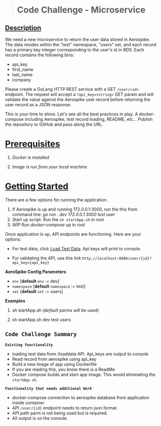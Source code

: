 ># Code Challenge - Microservice

## [Description](#description)
We need a new microservice to return the user data stored in Aerospike. The data resides within the "test" namespace, "users" set, and each record has a primary key integer corresponding to the user's id in RDS. Each record contains the following bins:
* api_key    
* first_name
* last_name
* company

Please create a GoLang HTTP REST service with a GET `/user/<id>` endpoint. The request will accept a `?api_key=<string>` GET param and will validate the value against the Aerospike user record before returning the user record as a JSON response.

This is your time to shine. Let's see all the best practices in play. A docker-compose including Aerospike, test record loading, README, etc... Publish the repository to GitHub and pass along the URL.
# [Prerequisites](#prerequisites)

 1.  _Docker is installed_

 2.  _Image is run from your local machine_

# [Getting Started](#getting-started)

There are a few options for running the application.
1. If Aerospike is up and running 172.0.0.1:3000, run the this from command line: *go run . dev 172.0.0.1 3000 test user*
2. Start up script. Run the `sh startApp.sh` in root
3. *WIP* Run *docker-compose up* in root
 
 Once application is up, API endpoints are functioning.  Here are your options:
- For test data, click [Load Test Data](http://localhost:8080/loaddata).  Api keys will print to console. 

- For validating the API, use this link `http://localhost:8080/user/{id}?api_key={api_key}`

**AeroSpike Config Parameters**
- `env`  [**default** `env` := dev]
- `namespace` [**default** `namespace` := test]
- `set` [**default** `set` := users]

**Examples**

1. sh startApp.sh *(default parms will be used)*

2. sh startApp.sh dev test users


## `Code Challenge Summary`
**`Existing functionality`**
- loading test data from /loaddata API.  Api_keys are output to console
- Read record from aerospike using api_key
- Build a new image of app using Dockerfile
- If you are reading this, you know there is a ReadMe
- Docker compose builds and start app image.  This would eliminating the `startApp.sh`.


**`Functionality that needs additional Work`**
- docker-compose connection to aerospike database from application inside container
- API `/user/{id}` endpoint needs to return json format.
- API path parm is not being used but is required.
- All output is on the console.
